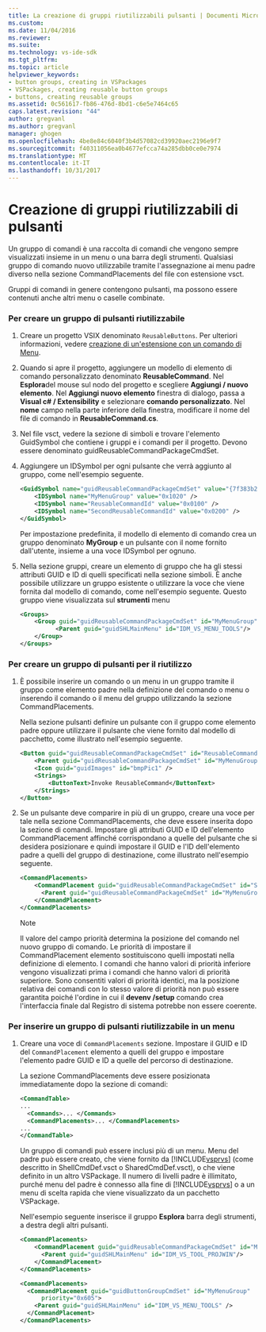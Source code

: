 ```yaml
---
title: La creazione di gruppi riutilizzabili pulsanti | Documenti Microsoft
ms.custom: 
ms.date: 11/04/2016
ms.reviewer: 
ms.suite: 
ms.technology: vs-ide-sdk
ms.tgt_pltfrm: 
ms.topic: article
helpviewer_keywords:
- button groups, creating in VSPackages
- VSPackages, creating reusable button groups
- buttons, creating reusable groups
ms.assetid: 0c561617-fb86-476d-8bd1-c6e5e7464c65
caps.latest.revision: "44"
author: gregvanl
ms.author: gregvanl
manager: ghogen
ms.openlocfilehash: 4be8e84c6040f3b4d57082cd39920aec2196e9f7
ms.sourcegitcommit: f40311056ea0b4677efcca74a285dbb0ce0e7974
ms.translationtype: MT
ms.contentlocale: it-IT
ms.lasthandoff: 10/31/2017
---
```

# <a name="creating-reusable-groups-of-buttons"></a>Creazione di gruppi riutilizzabili di pulsanti
Un gruppo di comandi è una raccolta di comandi che vengono sempre visualizzati insieme in un menu o una barra degli strumenti. Qualsiasi gruppo di comando nuovo utilizzabile tramite l'assegnazione ai menu padre diverso nella sezione CommandPlacements del file con estensione vsct.  
  
 Gruppi di comandi in genere contengono pulsanti, ma possono essere contenuti anche altri menu o caselle combinate.  
  
### <a name="to-create-a-reusable-group-of-buttons"></a>Per creare un gruppo di pulsanti riutilizzabile  
  
1.  Creare un progetto VSIX denominato `ReusableButtons`. Per ulteriori informazioni, vedere [creazione di un'estensione con un comando di Menu](../extensibility/creating-an-extension-with-a-menu-command.md).  
  
2.  Quando si apre il progetto, aggiungere un modello di elemento di comando personalizzato denominato **ReusableCommand**. Nel **Esplora**del mouse sul nodo del progetto e scegliere **Aggiungi / nuovo elemento**. Nel **Aggiungi nuovo elemento** finestra di dialogo, passa a **Visual c# / Extensibility** e selezionare **comando personalizzato**. Nel **nome** campo nella parte inferiore della finestra, modificare il nome del file di comando in **ReusableCommand.cs**.  
  
3.  Nel file vsct, vedere la sezione di simboli e trovare l'elemento GuidSymbol che contiene i gruppi e i comandi per il progetto. Devono essere denominato guidReusableCommandPackageCmdSet.  
  
4.  Aggiungere un IDSymbol per ogni pulsante che verrà aggiunto al gruppo, come nell'esempio seguente.  
  
    ```xml  
    <GuidSymbol name="guidReusableCommandPackageCmdSet" value="{7f383b2a-c6b9-4c1d-b4b8-a26dc5b60ca1}">  
        <IDSymbol name="MyMenuGroup" value="0x1020" />  
        <IDSymbol name="ReusableCommandId" value="0x0100" />  
        <IDSymbol name="SecondReusableCommandId" value="0x0200" />  
    </GuidSymbol>  
    ```  
  
     Per impostazione predefinita, il modello di elemento di comando crea un gruppo denominato **MyGroup** e un pulsante con il nome fornito dall'utente, insieme a una voce IDSymbol per ognuno.  
  
5.  Nella sezione gruppi, creare un elemento di gruppo che ha gli stessi attributi GUID e ID di quelli specificati nella sezione simboli. È anche possibile utilizzare un gruppo esistente o utilizzare la voce che viene fornita dal modello di comando, come nell'esempio seguente. Questo gruppo viene visualizzata sul **strumenti** menu  
  
    ```xml  
    <Groups>  
        <Group guid="guidReusableCommandPackageCmdSet" id="MyMenuGroup" priority="0x0600">  
              <Parent guid="guidSHLMainMenu" id="IDM_VS_MENU_TOOLS"/>  
        </Group>  
    </Groups>  
    ```  
  
### <a name="to-create-a-group-of-buttons-for-reuse"></a>Per creare un gruppo di pulsanti per il riutilizzo  
  
1.  È possibile inserire un comando o un menu in un gruppo tramite il gruppo come elemento padre nella definizione del comando o menu o inserendo il comando o il menu del gruppo utilizzando la sezione CommandPlacements.  
  
     Nella sezione pulsanti definire un pulsante con il gruppo come elemento padre oppure utilizzare il pulsante che viene fornito dal modello di pacchetto, come illustrato nell'esempio seguente.  
  
    ```xml  
    <Button guid="guidReusableCommandPackageCmdSet" id="ReusableCommandId" priority="0x0100" type="Button">  
        <Parent guid="guidReusableCommandPackageCmdSet" id="MyMenuGroup" />  
        <Icon guid="guidImages" id="bmpPic1" />  
        <Strings>  
            <ButtonText>Invoke ReusableCommand</ButtonText>  
        </Strings>  
    </Button>  
    ```  
  
2.  Se un pulsante deve comparire in più di un gruppo, creare una voce per tale nella sezione CommandPlacements, che deve essere inserita dopo la sezione di comandi. Impostare gli attributi GUID e ID dell'elemento CommandPlacement affinché corrispondano a quelle del pulsante che si desidera posizionare e quindi impostare il GUID e l'ID dell'elemento padre a quelli del gruppo di destinazione, come illustrato nell'esempio seguente.  
  
    ```xml  
    <CommandPlacements>  
        <CommandPlacement guid="guidReusableCommandPackageCmdSet" id="SecondReusableCommandId" priority="0x105">  
          <Parent guid="guidReusableCommandPackageCmdSet" id="MyMenuGroup" />  
        </CommandPlacement>  
    </CommandPlacements>  
    ```  
  
    > [!NOTE]
    >  Il valore del campo priorità determina la posizione del comando nel nuovo gruppo di comando. Le priorità di impostare il CommandPlacement elemento sostituiscono quelli impostati nella definizione di elemento. I comandi che hanno valori di priorità inferiore vengono visualizzati prima i comandi che hanno valori di priorità superiore. Sono consentiti valori di priorità identici, ma la posizione relativa dei comandi con lo stesso valore di priorità non può essere garantita poiché l'ordine in cui il **devenv /setup** comando crea l'interfaccia finale dal Registro di sistema potrebbe non essere coerente.  
  
### <a name="to-put-a-reusable-group-of-buttons-on-a-menu"></a>Per inserire un gruppo di pulsanti riutilizzabile in un menu  
  
1.  Creare una voce di `CommandPlacements` sezione. Impostare il GUID e ID del `CommandPlacement` elemento a quelli del gruppo e impostare l'elemento padre GUID e ID a quelle del percorso di destinazione.  
  
     La sezione CommandPlacements deve essere posizionata immediatamente dopo la sezione di comandi:  
  
    ```xml  
    <CommandTable>  
    ...  
      <Commands>... </Commands>  
      <CommandPlacements>... </CommandPlacements>  
    ...   
    </CommandTable>  
    ```  
  
     Un gruppo di comandi può essere inclusi più di un menu. Menu del padre può essere creato, che viene fornito da [!INCLUDE[vsprvs](../code-quality/includes/vsprvs_md.md)] (come descritto in ShellCmdDef.vsct o SharedCmdDef.vsct), o che viene definito in un altro VSPackage. Il numero di livelli padre è illimitato, purché menu del padre è connesso alla fine di [!INCLUDE[vsprvs](../code-quality/includes/vsprvs_md.md)] o a un menu di scelta rapida che viene visualizzato da un pacchetto VSPackage.  
  
     Nell'esempio seguente inserisce il gruppo **Esplora** barra degli strumenti, a destra degli altri pulsanti.  
  
    ```xml  
    <CommandPlacements>  
        <CommandPlacement guid="guidReusableCommandPackageCmdSet" id="MyMenuGroup" priority="0xF00">  
          <Parent guid="guidSHLMainMenu" id="IDM_VS_TOOL_PROJWIN"/>  
        </CommandPlacement>  
    </CommandPlacements>  
    ```  
  
    ```xml  
    <CommandPlacements>  
      <CommandPlacement guid="guidButtonGroupCmdSet" id="MyMenuGroup"   
          priority="0x605">  
        <Parent guid="guidSHLMainMenu" id="IDM_VS_MENU_TOOLS" />  
      </CommandPlacement>  
    </CommandPlacements>  
  
    ```